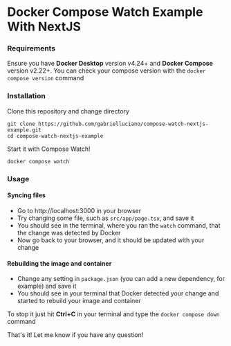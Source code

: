 # Docker Compose Watch Example With NextJS

### Requirements

Ensure you have **Docker Desktop** version v4.24+ and **Docker Compose** version v2.22+. You can check your compose version with the `docker compose version` command

### Installation

Clone this repository and change directory

```shell
git clone https://github.com/gabrielluciano/compose-watch-nextjs-example.git
cd compose-watch-nextjs-example
```

Start it with Compose Watch!

```shell
docker compose watch
```

### Usage

#### Syncing files

- Go to http://localhost:3000 in your browser
- Try changing some file, such as `src/app/page.tsx`, and save it
- You should see in the terminal, where you ran the `watch` command, that the change was detected by Docker
- Now go back to your browser, and it should be updated with your change

#### Rebuilding the image and container

- Change any setting in `package.json` (you can add a new dependency, for example) and save it
- You should see in your terminal that Docker detected your change and started to rebuild your image and container

To stop it just hit **Ctrl+C** in your terminal and type the `docker compose down` command

That's it! Let me know if you have any question!
